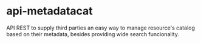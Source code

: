 # api-metadatacat
API REST to supply third parties an easy way to manage resource's catalog based on their metadata, besides providing wide search funcionality.
